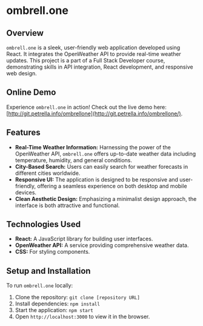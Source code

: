 # ombrell.one

## Overview
`ombrell.one` is a sleek, user-friendly web application developed using React. It integrates the OpenWeather API to provide real-time weather updates. This project is a part of a Full Stack Developer course, demonstrating skills in API integration, React development, and responsive web design.

## Online Demo
Experience `ombrell.one` in action! Check out the live demo here: [http://git.petrella.info/ombrellone](http://git.petrella.info/ombrellone/).

## Features
- **Real-Time Weather Information:** Harnessing the power of the OpenWeather API, `ombrell.one` offers up-to-date weather data including temperature, humidity, and general conditions.
- **City-Based Search:** Users can easily search for weather forecasts in different cities worldwide.
- **Responsive UI:** The application is designed to be responsive and user-friendly, offering a seamless experience on both desktop and mobile devices.
- **Clean Aesthetic Design:** Emphasizing a minimalist design approach, the interface is both attractive and functional.

## Technologies Used
- **React:** A JavaScript library for building user interfaces.
- **OpenWeather API:** A service providing comprehensive weather data.
- **CSS:** For styling components.

## Setup and Installation
To run `ombrell.one` locally:

1. Clone the repository: `git clone [repository URL]`
2. Install dependencies: `npm install`
3. Start the application: `npm start`
4. Open `http://localhost:3000` to view it in the browser.



